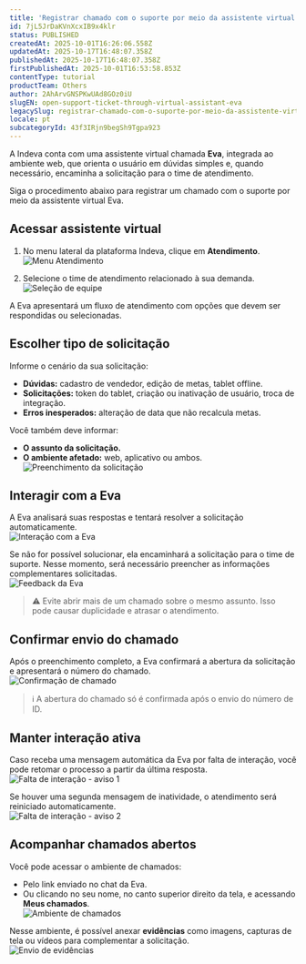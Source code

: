 ```yaml
---
title: 'Registrar chamado com o suporte por meio da assistente virtual Eva'
id: 7jL5JrDaKVnXcxIB9x4klr
status: PUBLISHED
createdAt: 2025-10-01T16:26:06.558Z
updatedAt: 2025-10-17T16:48:07.358Z
publishedAt: 2025-10-17T16:48:07.358Z
firstPublishedAt: 2025-10-01T16:53:58.853Z
contentType: tutorial
productTeam: Others
author: 2AhArvGNSPKwUAd8GOz0iU
slugEN: open-support-ticket-through-virtual-assistant-eva
legacySlug: registrar-chamado-com-o-suporte-por-meio-da-assistente-virtual-eva
locale: pt
subcategoryId: 43f3IRjn9begSh9Tgpa923
---
```


A Indeva conta com uma assistente virtual chamada **Eva**, integrada ao ambiente web, que orienta o usuário em dúvidas simples e, quando necessário, encaminha a solicitação para o time de atendimento.

Siga o procedimento abaixo para registrar um chamado com o suporte por meio da assistente virtual Eva.

## Acessar assistente virtual

1. No menu lateral da plataforma Indeva, clique em **Atendimento**.  
   ![Menu Atendimento](https://cdn.statically.io/gh/vtexdocs/help-center-content/refs/heads/main/docs/pt/tutorials/indeva-by-vtex/suporte-indeva/registrar-chamado-com-o-suporte-por-meio-da-assistente-virtual-eva_1.png)

2. Selecione o time de atendimento relacionado à sua demanda.  
   ![Seleção de equipe](https://cdn.statically.io/gh/vtexdocs/help-center-content/refs/heads/main/docs/pt/tutorials/indeva-by-vtex/suporte-indeva/registrar-chamado-com-o-suporte-por-meio-da-assistente-virtual-eva_2.png)

A Eva apresentará um fluxo de atendimento com opções que devem ser respondidas ou selecionadas.

## Escolher tipo de solicitação

Informe o cenário da sua solicitação:

- **Dúvidas:** cadastro de vendedor, edição de metas, tablet offline.  
- **Solicitações:** token do tablet, criação ou inativação de usuário, troca de integração.  
- **Erros inesperados:** alteração de data que não recalcula metas.

Você também deve informar:

- **O assunto da solicitação.**  
- **O ambiente afetado:** web, aplicativo ou ambos.  
  ![Preenchimento da solicitação](https://cdn.statically.io/gh/vtexdocs/help-center-content/refs/heads/main/docs/pt/tutorials/indeva-by-vtex/suporte-indeva/registrar-chamado-com-o-suporte-por-meio-da-assistente-virtual-eva_3.png)

## Interagir com a Eva

A Eva analisará suas respostas e tentará resolver a solicitação automaticamente.  
![Interação com a Eva](https://cdn.statically.io/gh/vtexdocs/help-center-content/refs/heads/main/docs/pt/tutorials/indeva-by-vtex/suporte-indeva/registrar-chamado-com-o-suporte-por-meio-da-assistente-virtual-eva_4.png)

Se não for possível solucionar, ela encaminhará a solicitação para o time de suporte. Nesse momento, será necessário preencher as informações complementares solicitadas.  
![Feedback da Eva](https://cdn.statically.io/gh/vtexdocs/help-center-content/refs/heads/main/docs/pt/tutorials/indeva-by-vtex/suporte-indeva/registrar-chamado-com-o-suporte-por-meio-da-assistente-virtual-eva_5.png)

> ⚠️ Evite abrir mais de um chamado sobre o mesmo assunto. Isso pode causar duplicidade e atrasar o atendimento.

## Confirmar envio do chamado

Após o preenchimento completo, a Eva confirmará a abertura da solicitação e apresentará o número do chamado.  
![Confirmação de chamado](https://cdn.statically.io/gh/vtexdocs/help-center-content/refs/heads/main/docs/pt/tutorials/indeva-by-vtex/suporte-indeva/registrar-chamado-com-o-suporte-por-meio-da-assistente-virtual-eva_6.png)

> ℹ️ A abertura do chamado só é confirmada após o envio do número de ID.

## Manter interação ativa

Caso receba uma mensagem automática da Eva por falta de interação, você pode retomar o processo a partir da última resposta.  
![Falta de interação - aviso 1](https://cdn.statically.io/gh/vtexdocs/help-center-content/refs/heads/main/docs/pt/tutorials/indeva-by-vtex/suporte-indeva/registrar-chamado-com-o-suporte-por-meio-da-assistente-virtual-eva_7.png)

Se houver uma segunda mensagem de inatividade, o atendimento será reiniciado automaticamente.  
![Falta de interação - aviso 2](https://cdn.statically.io/gh/vtexdocs/help-center-content/refs/heads/main/docs/pt/tutorials/indeva-by-vtex/suporte-indeva/registrar-chamado-com-o-suporte-por-meio-da-assistente-virtual-eva_8.png)

## Acompanhar chamados abertos

Você pode acessar o ambiente de chamados:

- Pelo link enviado no chat da Eva.  
- Ou clicando no seu nome, no canto superior direito da tela, e acessando **Meus chamados**.  
  ![Ambiente de chamados](https://cdn.statically.io/gh/vtexdocs/help-center-content/refs/heads/main/docs/pt/tutorials/indeva-by-vtex/suporte-indeva/registrar-chamado-com-o-suporte-por-meio-da-assistente-virtual-eva_9.png)

Nesse ambiente, é possível anexar **evidências** como imagens, capturas de tela ou vídeos para complementar a solicitação.  
![Envio de evidências](https://cdn.statically.io/gh/vtexdocs/help-center-content/refs/heads/main/docs/pt/tutorials/indeva-by-vtex/suporte-indeva/registrar-chamado-com-o-suporte-por-meio-da-assistente-virtual-eva_10.png)

